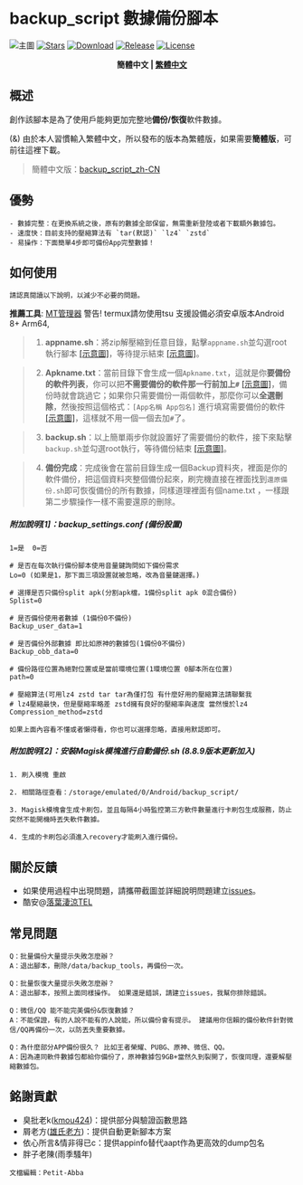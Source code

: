 # backup_script 數據備份腳本
 ![主圖](https://github.com/Petit-Abba/backup_script_zh-CN/blob/06e06a015a1f672be52d980cb77ec0fd8dc4087d/File/mmexport1631297554615.png)
 [![Stars](https://img.shields.io/github/stars/YAWAsau/backup_script?label=stars)](https://github.com/YAWAsau)
 [![Download](https://img.shields.io/github/downloads/YAWAsau/backup_script/total)](https://github.com/YAWAsau/backup_script/releases)
 [![Release](https://img.shields.io/github/v/release/YAWAsau/backup_script?label=release)](https://github.com/YAWAsau/backup_script/releases/latest)
 [![License](https://img.shields.io/github/license/YAWAsau/backup_script?label=License)](https://choosealicense.com/licenses/gpl-3.0)

 <div align="center">
     <span style="font-weight: bold"> 簡體中文 | <a href=README_TS.md> 繁體中文 </a> </span>
 </div>

 ## 概述
   創作該腳本是為了使用戶能夠更加完整地**備份/恢復**軟件數據。

   (&) 由於本人習慣輸入繁體中文，所以發布的版本為繁體版，如果需要**簡體版**，可前往這裡下載。
   > 簡體中文版：[backup_script_zh-CN](https://github.com/Petit-Abba/backup_script_zh-CN)

 ## 優勢
    - 數據完整：在更換系統之後，原有的數據全部保留，無需重新登陸或者下載額外數據包。
    - 速度快：目前支持的壓縮算法有 `tar(默認)` `lz4` `zstd`
    - 易操作：下面簡單4步即可備份App完整數據！

 ## 如何使用
   `請認真閱讀以下說明，以減少不必要的問題。  `

   **推薦工具**: [MT管理器](https://www.coolapk.com/apk/bin.mt.plus)
    警告! termux請勿使用tsu 支援設備必須安卓版本Android 8+ Arm64,

   > 1. __appname.sh__：將zip解壓縮到任意目錄，點擊`appname.sh`並勾選root執行腳本 [[示意圖]](https://github.com/Petit-Abba/backup_script_zh-CN//raw/main/File/Picture/1.png)，等待提示結束 [[示意圖]](https://github.com/Petit-Abba/backup_script_zh-CN//raw/main/File/Picture/2.png)。

   > 2. __Apkname.txt__：當前目錄下會生成一個`Apkname.txt`，這就是你**要備份的軟件列表**，你可以把**不需要備份的軟件那一行前加上`#`** [[示意圖]](https://github.com/Petit-Abba/backup_script_zh-CN//raw/main/File/Picture/3.png)，備份時就會跳過它；如果你只需要備份一兩個軟件，那麼你可以**全選刪除**，然後按照這個格式：`[App名稱 App包名]` 進行填寫需要備份的軟件 [[示意圖]](https://github.com/Petit-Abba/backup_script_zh-CN//raw/main/File/Picture/4.png)，這樣就不用一個一個去加`#`了。

   > 3. __backup.sh__：以上簡單兩步你就設置好了需要備份的軟件，接下來點擊`backup.sh`並勾選root執行，等待備份結束 [[示意圖]](https://github.com/Petit-Abba/backup_script_zh-CN//raw/main/File/Picture/5.png)。

   > 4. __備份完成__：完成後會在當前目錄生成一個Backup資料夾，裡面是你的軟件備份，把這個資料夾整個備份起來，刷完機直接在裡面找到`還原備份.sh`即可恢復備份的所有數據，同樣道理裡面有個name.txt ，一樣跟第二步驟操作一樣不需要還原的刪除。

 ##### 附加說明[1]：backup_settings.conf (備份設置)
   ```
   1=是  0=否 

   # 是否在每次執行備份腳本使用音量鍵詢問如下備份需求
   Lo=0 (如果是1，那下面三項設置就被忽略，改為音量鍵選擇。)

   # 選擇是否只備份split apk(分割apk檔，1備份split apk 0混合備份)
   Splist=0

   # 是否備份使用者數據 (1備份0不備份)
   Backup_user_data=1

   # 是否備份外部數據 即比如原神的數據包(1備份0不備份)
   Backup_obb_data=0

   # 備份路徑位置為絕對位置或是當前環境位置(1環境位置 0腳本所在位置)
   path=0

   # 壓縮算法(可用lz4 zstd tar tar為僅打包 有什麼好用的壓縮算法請聯繫我
   # lz4壓縮最快，但是壓縮率略差 zstd擁有良好的壓縮率與速度 當然慢於lz4
   Compression_method=zstd
   ```
   `如果上面內容看不懂或者懶得看，你也可以選擇忽略，直接用默認即可。  `


 ##### 附加說明[2]：安裝Magisk模塊進行自動備份.sh (8.8.9版本更新加入)
   ```
   1. 刷入模塊 重啟

   2. 相關路徑查看：/storage/emulated/0/Android/backup_script/

   3. Magisk模塊會生成卡刷包，並且每隔4小時監控第三方軟件數量進行卡刷包生成服務，防止突然不能開機時丟失軟件數據。

   4. 生成的卡刷包必須進入recovery才能刷入進行備份。
   ```

 ## 關於反饋
   - 如果使用過程中出現問題，請攜帶截圖並詳細說明問題建立[issues](https://github.com/YAWAsau/backup_script/issues)。
   - 酷安@[落葉淒涼TEL](http://www.coolapk.com/u/2277637)

 ## 常見問題
   ```
   Q：批量備份大量提示失敗怎麼辦？
   A：退出腳本，刪除/data/backup_tools，再備份一次。

   Q：批量恢復大量提示失敗怎麼辦？
   A：退出腳本，按照上面同樣操作。 如果還是錯誤，請建立issues，我幫你排除錯誤。

   Q：微信/QQ 能不能完美備份&恢復數據？
   A：不能保證，有的人說不能有的人說能，所以備份會有提示。 建議用你信賴的備份軟件針對微信/QQ再備份一次，以防丟失重要數據。

   Q：為什麼部分APP備份很久？ 比如王者榮耀、PUBG、原神、微信、QQ。
   A：因為連同軟件數據包都給你備份了，原神數據包9GB+當然久到裂開了，恢復同理，還要解壓縮數據包。
   ```

 ## 銘謝貢獻
   - 臭批老k([kmou424](https://github.com/kmou424))：提供部分與驗證函數思路
   - 屑老方([雄氏老方](http://www.coolapk.com/u/665894))：提供自動更新腳本方案
   - 依心所言&情非得已c：提供appinfo替代aapt作為更高效的dump包名
   - 胖子老陳(雨季騷年)

   `文檔編輯：Petit-Abba`